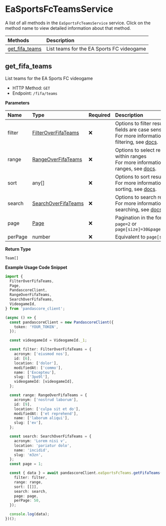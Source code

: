 # EaSportsFcTeamsService

A list of all methods in the `EaSportsFcTeamsService` service. Click on the method name to view detailed information about that method.

| Methods                           | Description                               |
| :-------------------------------- | :---------------------------------------- |
| [get_fifa_teams](#get_fifa_teams) | List teams for the EA Sports FC videogame |

## get_fifa_teams

List teams for the EA Sports FC videogame

- HTTP Method: `GET`
- Endpoint: `/fifa/teams`

**Parameters**

| Name    | Type                                                    | Required | Description                                                                                                                                         |
| :------ | :------------------------------------------------------ | :------- | :-------------------------------------------------------------------------------------------------------------------------------------------------- |
| filter  | [FilterOverFifaTeams](../models/FilterOverFifaTeams.md) | ❌       | Options to filter results. String fields are case sensitive <br/>For more information on filtering, see [docs](/docs/filtering-and-sorting#filter). |
| range   | [RangeOverFifaTeams](../models/RangeOverFifaTeams.md)   | ❌       | Options to select results within ranges <br/>For more information on ranges, see [docs](/docs/filtering-and-sorting#range).                         |
| sort    | any[]                                                   | ❌       | Options to sort results <br/>For more information on sorting, see [docs](/docs/filtering-and-sorting#sort).                                         |
| search  | [SearchOverFifaTeams](../models/SearchOverFifaTeams.md) | ❌       | Options to search results <br/>For more information on searching, see [docs](/docs/filtering-and-sorting#search).                                   |
| page    | [Page](../models/Page.md)                               | ❌       | Pagination in the form of `page=2` or `page[size]=30&page[number]=2`                                                                                |
| perPage | number                                                  | ❌       | Equivalent to `page[size]`                                                                                                                          |

**Return Type**

`Team[]`

**Example Usage Code Snippet**

```typescript
import {
  FilterOverFifaTeams,
  Page,
  PandascoreClient,
  RangeOverFifaTeams,
  SearchOverFifaTeams,
  VideogameId,
} from 'pandascore_client';

(async () => {
  const pandascoreClient = new PandascoreClient({
    token: 'YOUR_TOKEN',
  });

  const videogameId = VideogameId._1;

  const filter: FilterOverFifaTeams = {
    acronym: ['eiusmod nos'],
    id: [6],
    location: ['dolor'],
    modifiedAt: ['commo'],
    name: ['Excepteu'],
    slug: ['3po9l'],
    videogameId: [videogameId],
  };

  const range: RangeOverFifaTeams = {
    acronym: ['nostrud laborum'],
    id: [9],
    location: ['culpa sit et do'],
    modifiedAt: ['et reprehend'],
    name: ['laborum aliqui'],
    slug: ['ev'],
  };

  const search: SearchOverFifaTeams = {
    acronym: 'Lorem nisi v',
    location: 'pariatur dolo',
    name: 'incidid',
    slug: 'm3zn',
  };
  const page = 1;

  const { data } = await pandascoreClient.eaSportsFcTeams.getFifaTeams({
    filter: filter,
    range: range,
    sort: [[]],
    search: search,
    page: page,
    perPage: 50,
  });

  console.log(data);
})();
```

<!-- This file was generated by liblab | https://liblab.com/ -->

